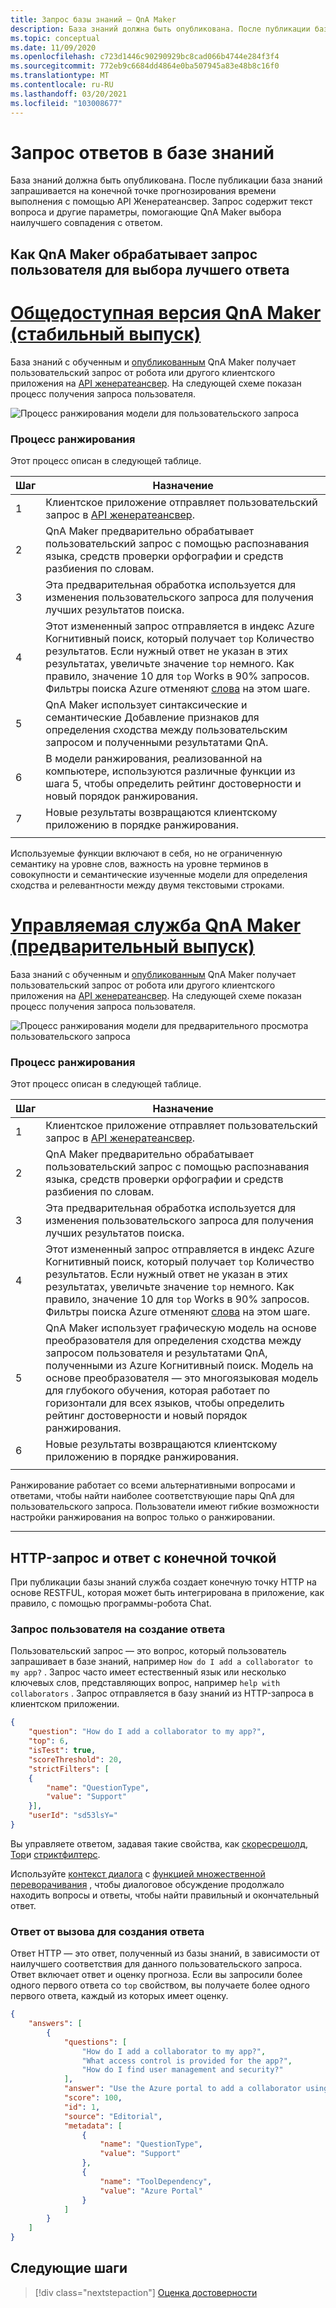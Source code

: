 ```yaml
---
title: Запрос базы знаний — QnA Maker
description: База знаний должна быть опубликована. После публикации база знаний запрашивается на конечной точке прогнозирования времени выполнения с помощью API Женератеансвер.
ms.topic: conceptual
ms.date: 11/09/2020
ms.openlocfilehash: c723d1446c90290929bc8cad066b4744e284f3f4
ms.sourcegitcommit: 772eb9c6684dd4864e0ba507945a83e48b8c16f0
ms.translationtype: MT
ms.contentlocale: ru-RU
ms.lasthandoff: 03/20/2021
ms.locfileid: "103008677"
---
```

# <a name="query-the-knowledge-base-for-answers"></a>Запрос ответов в базе знаний

База знаний должна быть опубликована. После публикации база знаний запрашивается на конечной точке прогнозирования времени выполнения с помощью API Женератеансвер. Запрос содержит текст вопроса и другие параметры, помогающие QnA Maker выбора наилучшего совпадения с ответом.

## <a name="how-qna-maker-processes-a-user-query-to-select-the-best-answer"></a>Как QnA Maker обрабатывает запрос пользователя для выбора лучшего ответа

# <a name="qna-maker-ga-stable-release"></a>[Общедоступная версия QnA Maker (стабильный выпуск)](#tab/v1)

База знаний с обученным и [опубликованным](../quickstarts/create-publish-knowledge-base.md#publish-the-knowledge-base) QnA Maker получает пользовательский запрос от робота или другого клиентского приложения на [API женератеансвер](../how-to/metadata-generateanswer-usage.md). На следующей схеме показан процесс получения запроса пользователя.

![Процесс ранжирования модели для пользовательского запроса](../media/qnamaker-concepts-knowledgebase/ranker-v1.png)

### <a name="ranker-process"></a>Процесс ранжирования

Этот процесс описан в следующей таблице.

|Шаг|Назначение|
|--|--|
|1|Клиентское приложение отправляет пользовательский запрос в [API женератеансвер](../how-to/metadata-generateanswer-usage.md).|
|2|QnA Maker предварительно обрабатывает пользовательский запрос с помощью распознавания языка, средств проверки орфографии и средств разбиения по словам.|
|3|Эта предварительная обработка используется для изменения пользовательского запроса для получения лучших результатов поиска.|
|4|Этот измененный запрос отправляется в индекс Azure Когнитивный поиск, который получает `top` Количество результатов. Если нужный ответ не указан в этих результатах, увеличьте значение `top` немного. Как правило, значение 10 для `top` Works в 90% запросов. Фильтры поиска Azure отменяют [слова](https://github.com/Azure-Samples/azure-search-sample-data/blob/master/STOPWORDS.md) на этом шаге.|
|5|QnA Maker использует синтаксические и семантические Добавление признаков для определения сходства между пользовательским запросом и полученными результатами QnA.|
|6|В модели ранжирования, реализованной на компьютере, используются различные функции из шага 5, чтобы определить рейтинг достоверности и новый порядок ранжирования.|
|7|Новые результаты возвращаются клиентскому приложению в порядке ранжирования.|
|||

Используемые функции включают в себя, но не ограниченную семантику на уровне слов, важность на уровне терминов в совокупности и семантические изученные модели для определения сходства и релевантности между двумя текстовыми строками.

# <a name="qna-maker-managed-preview-release"></a>[Управляемая служба QnA Maker (предварительный выпуск)](#tab/v2)

База знаний с обученным и [опубликованным](../quickstarts/create-publish-knowledge-base.md#publish-the-knowledge-base) QnA Maker получает пользовательский запрос от робота или другого клиентского приложения на [API женератеансвер](../how-to/metadata-generateanswer-usage.md). На следующей схеме показан процесс получения запроса пользователя.

![Процесс ранжирования модели для предварительного просмотра пользовательского запроса](../media/qnamaker-concepts-knowledgebase/ranker-v2.png)

### <a name="ranker-process"></a>Процесс ранжирования

Этот процесс описан в следующей таблице.

|Шаг|Назначение|
|--|--|
|1|Клиентское приложение отправляет пользовательский запрос в [API женератеансвер](../how-to/metadata-generateanswer-usage.md).|
|2|QnA Maker предварительно обрабатывает пользовательский запрос с помощью распознавания языка, средств проверки орфографии и средств разбиения по словам.|
|3|Эта предварительная обработка используется для изменения пользовательского запроса для получения лучших результатов поиска.|
|4|Этот измененный запрос отправляется в индекс Azure Когнитивный поиск, который получает `top` Количество результатов. Если нужный ответ не указан в этих результатах, увеличьте значение `top` немного. Как правило, значение 10 для `top` Works в 90% запросов. Фильтры поиска Azure отменяют [слова](https://github.com/Azure-Samples/azure-search-sample-data/blob/master/STOPWORDS.md) на этом шаге.|
|5|QnA Maker использует графическую модель на основе преобразователя для определения сходства между запросом пользователя и результатами QnA, полученными из Azure Когнитивный поиск. Модель на основе преобразователя — это многоязыковая модель для глубокого обучения, которая работает по горизонтали для всех языков, чтобы определить рейтинг достоверности и новый порядок ранжирования.|
|6|Новые результаты возвращаются клиентскому приложению в порядке ранжирования.|
|||

Ранжирование работает со всеми альтернативными вопросами и ответами, чтобы найти наиболее соответствующие пары QnA для пользовательского запроса. Пользователи имеют гибкие возможности настройки ранжирования на вопрос только о ранжировании. 

---

## <a name="http-request-and-response-with-endpoint"></a>HTTP-запрос и ответ с конечной точкой
При публикации базы знаний служба создает конечную точку HTTP на основе RESTFUL, которая может быть интегрирована в приложение, как правило, с помощью программы-робота Chat.

### <a name="the-user-query-request-to-generate-an-answer"></a>Запрос пользователя на создание ответа

Пользовательский запрос — это вопрос, который пользователь запрашивает в базе знаний, например `How do I add a collaborator to my app?` . Запрос часто имеет естественный язык или несколько ключевых слов, представляющих вопрос, например `help with collaborators` . Запрос отправляется в базу знаний из HTTP-запроса в клиентском приложении.

```json
{
    "question": "How do I add a collaborator to my app?",
    "top": 6,
    "isTest": true,
    "scoreThreshold": 20,
    "strictFilters": [
    {
        "name": "QuestionType",
        "value": "Support"
    }],
    "userId": "sd53lsY="
}
```
Вы управляете ответом, задавая такие свойства, как [скоресрешолд](./confidence-score.md#choose-a-score-threshold), [Top](../how-to/improve-knowledge-base.md#use-the-top-property-in-the-generateanswer-request-to-get-several-matching-answers)и [стриктфилтерс](../how-to/query-knowledge-base-with-metadata.md).

Используйте [контекст диалога](../how-to/query-knowledge-base-with-metadata.md) с [функцией множественной переворачивания](../how-to/multiturn-conversation.md) , чтобы диалоговое обсуждение продолжало находить вопросы и ответы, чтобы найти правильный и окончательный ответ.

### <a name="the-response-from-a-call-to-generate-an-answer"></a>Ответ от вызова для создания ответа

Ответ HTTP — это ответ, полученный из базы знаний, в зависимости от наилучшего соответствия для данного пользовательского запроса. Ответ включает ответ и оценку прогноза. Если вы запросили более одного первого ответа со `top` свойством, вы получаете более одного первого ответа, каждый из которых имеет оценку.

```json
{
    "answers": [
        {
            "questions": [
                "How do I add a collaborator to my app?",
                "What access control is provided for the app?",
                "How do I find user management and security?"
            ],
            "answer": "Use the Azure portal to add a collaborator using Access Control (IAM)",
            "score": 100,
            "id": 1,
            "source": "Editorial",
            "metadata": [
                {
                    "name": "QuestionType",
                    "value": "Support"
                },
                {
                    "name": "ToolDependency",
                    "value": "Azure Portal"
                }
            ]
        }
    ]
}
```


## <a name="next-steps"></a>Следующие шаги

> [!div class="nextstepaction"]
> [Оценка достоверности](./confidence-score.md)
